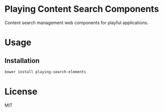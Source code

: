 Playing Content Search Components
=================================

Content search management web components for playful applications.

# Usage

## Installation

```bash
bower install playing-search-elements
```

# License

MIT